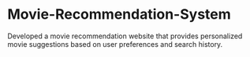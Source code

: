 # Movie-Recommendation-System
Developed a movie recommendation website that provides personalized movie suggestions based on user preferences and search history.
